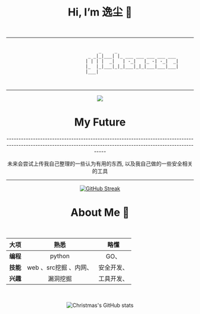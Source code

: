 
<div align="center">
  <h1>Hi, I’m 逸尘 👋</h1>
<br>

-----------------------------------------------------------------------------------------------------------------------------------------------------------------

```
  
						     _     _                       
						 _ _|_|___| |_ ___ ___ ___ ___ ___ 
						| | | |  _|   | -_|   |_ -| -_|  _|
						|_  |_|___|_|_|___|_|_|___|___|___|
						|___|                              

	
```

-----------------------------------------------------------------------------------------------------------------------------------------------------------------
<div align="center" ><img order-radius="100px" src="https://cdn.jsdelivr.net/gh/sun0225SUN/photos/images/202108300019556.gif"/></div>
  <h1>My Future</h1>
-----------------------------------------------------------------------------------------------------------------------------------------------------------------

未来会尝试上传我自己整理的一些认为有用的东西, 以及我自己做的一些安全相关的工具

-----------------------------------------------------------------------------------------------------------------------------------------------------------------
[![GitHub Streak](https://streak-stats.demolab.com?user=yichensec&theme=dark&border_radius=5&locale=zh_Hans&date_format=%5BY.%5Dn.j)](https://git.io/streak-stats)
<br>
<div align="center">
<h1> About Me 👋</h1>
<br>

  | 		大项     |    熟悉      |  略懂 |
| :------------- | :----------:|:------------:|
| **编程**| python |GO、
|**技能**| web 、src挖掘 、内网、|安全开发、
|**兴趣**|漏洞挖掘|工具开发、

<br>

<!-- 仓库动态 -->
![Christmas's GitHub stats](https://github-readme-stats.vercel.app/api?username=yichensec&show_icons=true&theme=tokyonight)

</p>
</div>
